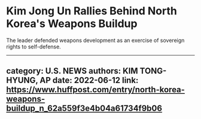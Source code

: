 # Kim Jong Un Rallies Behind North Korea's Weapons Buildup

The leader defended weapons development as an exercise of sovereign rights to self-defense.

---
category: U.S. NEWS
authors: KIM TONG-HYUNG, AP
date: 2022-06-12
link: https://www.huffpost.com/entry/north-korea-weapons-buildup_n_62a559f3e4b04a61734f9b06
---
